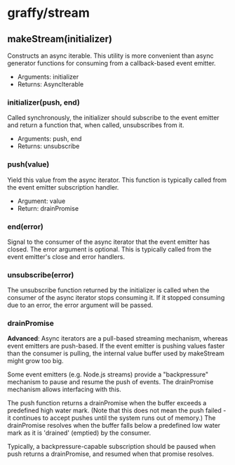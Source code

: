 # graffy/stream

## makeStream(initializer)

Constructs an async iterable. This utility is more convenient than async generator functions for consuming from a callback-based event emitter.

- Arguments: initializer
- Returns: AsyncIterable

### initializer(push, end)

Called synchronously, the initializer should subscribe to the event emitter and return a function that, when called, unsubscribes from it.

- Arguments: push, end
- Returns: unsubscribe

### push(value)

Yield this value from the async iterator. This function is typically called from the event emitter subscription handler.

- Argument: value
- Return: drainPromise

### end(error)

Signal to the consumer of the async iterator that the event emitter has closed. The error argument is optional. This is typically called from the event emitter's close and error handlers.

### unsubscribe(error)

The unsubscribe function returned by the initializer is called when the consumer of the async iterator stops consuming it. If it stopped consuming due to an error, the error argument will be passed.

### drainPromise

**Advanced**: Async iterators are a pull-based streaming mechanism, whereas event emitters are push-based. If the event emitter is pushing values faster than the consumer is pulling, the internal value buffer used by makeStream might grow too big.

Some event emitters (e.g. Node.js streams) provide a "backpressure" mechanism to pause and resume the push of events. The drainPromise mechanism allows interfacing with this.

The push function returns a drainPromise when the buffer exceeds a predefined high water mark. (Note that this does not mean the push failed - it continues to accept pushes until the system runs out of memory.) The drainPromise resolves when the buffer falls below a predefined low water mark as it is 'drained' (emptied) by the consumer.

Typically, a backpressure-capable subscription should be paused when push returns a drainPromise, and resumed when that promise resolves.

